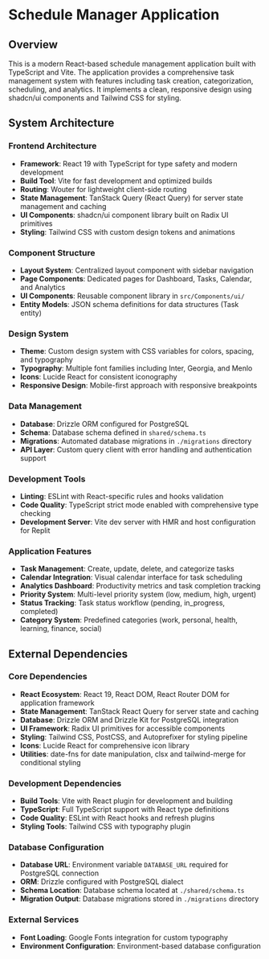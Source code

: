 # Schedule Manager Application

## Overview

This is a modern React-based schedule management application built with TypeScript and Vite. The application provides a comprehensive task management system with features including task creation, categorization, scheduling, and analytics. It implements a clean, responsive design using shadcn/ui components and Tailwind CSS for styling.

## System Architecture

### Frontend Architecture
- **Framework**: React 19 with TypeScript for type safety and modern development
- **Build Tool**: Vite for fast development and optimized builds
- **Routing**: Wouter for lightweight client-side routing
- **State Management**: TanStack Query (React Query) for server state management and caching
- **UI Components**: shadcn/ui component library built on Radix UI primitives
- **Styling**: Tailwind CSS with custom design tokens and animations

### Component Structure
- **Layout System**: Centralized layout component with sidebar navigation
- **Page Components**: Dedicated pages for Dashboard, Tasks, Calendar, and Analytics
- **UI Components**: Reusable component library in `src/Components/ui/`
- **Entity Models**: JSON schema definitions for data structures (Task entity)

### Design System
- **Theme**: Custom design system with CSS variables for colors, spacing, and typography
- **Typography**: Multiple font families including Inter, Georgia, and Menlo
- **Icons**: Lucide React for consistent iconography
- **Responsive Design**: Mobile-first approach with responsive breakpoints

### Data Management
- **Database**: Drizzle ORM configured for PostgreSQL
- **Schema**: Database schema defined in `shared/schema.ts`
- **Migrations**: Automated database migrations in `./migrations` directory
- **API Layer**: Custom query client with error handling and authentication support

### Development Tools
- **Linting**: ESLint with React-specific rules and hooks validation
- **Code Quality**: TypeScript strict mode enabled with comprehensive type checking
- **Development Server**: Vite dev server with HMR and host configuration for Replit

### Application Features
- **Task Management**: Create, update, delete, and categorize tasks
- **Calendar Integration**: Visual calendar interface for task scheduling
- **Analytics Dashboard**: Productivity metrics and task completion tracking
- **Priority System**: Multi-level priority system (low, medium, high, urgent)
- **Status Tracking**: Task status workflow (pending, in_progress, completed)
- **Category System**: Predefined categories (work, personal, health, learning, finance, social)

## External Dependencies

### Core Dependencies
- **React Ecosystem**: React 19, React DOM, React Router DOM for application framework
- **State Management**: TanStack React Query for server state and caching
- **Database**: Drizzle ORM and Drizzle Kit for PostgreSQL integration
- **UI Framework**: Radix UI primitives for accessible components
- **Styling**: Tailwind CSS, PostCSS, and Autoprefixer for styling pipeline
- **Icons**: Lucide React for comprehensive icon library
- **Utilities**: date-fns for date manipulation, clsx and tailwind-merge for conditional styling

### Development Dependencies
- **Build Tools**: Vite with React plugin for development and building
- **TypeScript**: Full TypeScript support with React type definitions
- **Code Quality**: ESLint with React hooks and refresh plugins
- **Styling Tools**: Tailwind CSS with typography plugin

### Database Configuration
- **Database URL**: Environment variable `DATABASE_URL` required for PostgreSQL connection
- **ORM**: Drizzle configured with PostgreSQL dialect
- **Schema Location**: Database schema located at `./shared/schema.ts`
- **Migration Output**: Database migrations stored in `./migrations` directory

### External Services
- **Font Loading**: Google Fonts integration for custom typography
- **Environment Configuration**: Environment-based database configuration
